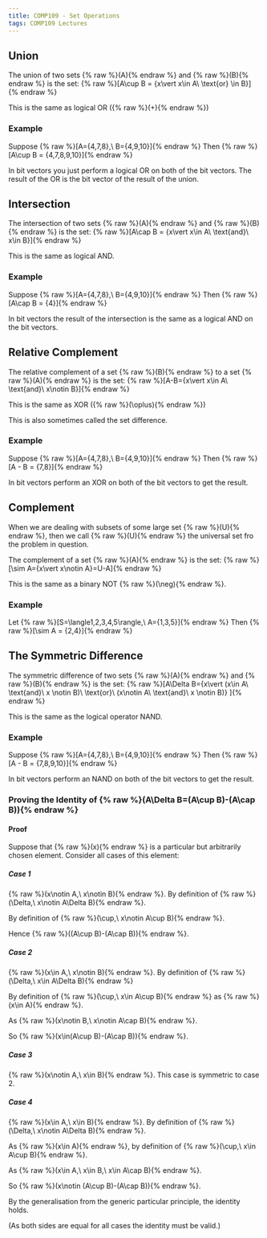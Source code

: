```yaml
---
title: COMP109 - Set Operations
tags: COMP109 Lectures
---
```

## Union
The union of two sets {% raw %}\(A\){% endraw %} and {% raw %}\(B\){% endraw %} is the set: 
{% raw %}\[A\cup B = \{x\vert x\in A\ \text{or} \in B\}\]{% endraw %}

This is the same as logical OR ({% raw %}\(+\){% endraw %})

### Example  
Suppose
{% raw %}\[A=\{4,7,8\},\ B=\{4,9,10\}\]{% endraw %} 
Then
{% raw %}\[A\cup B = \{4,7,8,9,10\}\]{% endraw %}

In bit vectors you just perform a logical OR on both of the bit vectors. The result of the OR is the bit vector of the result of the union.

## Intersection
The intersection of two sets {% raw %}\(A\){% endraw %} and {% raw %}\(B\){% endraw %} is the set:
{% raw %}\[A\cap B = \{x\vert x\in A\ \text{and}\ x\in B\}\]{% endraw %}

This is the same as logical AND.

### Example
Suppose
{% raw %}\[A=\{4,7,8\},\ B=\{4,9,10\}\]{% endraw %} 
Then
{% raw %}\[A\cap B = \{4\}\]{% endraw %}

In bit vectors the result of the intersection is the same as a logical AND on the bit vectors.

## Relative Complement
The relative complement of a set {% raw %}\(B\){% endraw %} to a set {% raw %}\(A\){% endraw %} is the set:
{% raw %}\[A-B=\{x\vert x\in A\ \text{and}\ x\notin B\}\]{% endraw %}

This is the same as XOR ({% raw %}\(\oplus\){% endraw %})

This is also sometimes called the set difference.
### Example  
Suppose
{% raw %}\[A=\{4,7,8\},\ B=\{4,9,10\}\]{% endraw %} 
Then
{% raw %}\[A - B = \{7,8\}\]{% endraw %}

In bit vectors perform an XOR on both of the bit vectors to get the result.

## Complement
When we are dealing with subsets of some large set {% raw %}\(U\){% endraw %}, then we call {% raw %}\(U\){% endraw %} the universal set fro the problem in question.

The complement of a set {% raw %}\(A\){% endraw %} is the set:
{% raw %}\[\sim A=\{x\vert x\notin A\}=U-A\]{% endraw %}

This is the same as a binary NOT {% raw %}\(\neg\){% endraw %}.

### Example
Let
{% raw %}\[S=\langle1,2,3,4,5\rangle,\ A=\{1,3,5\}\]{% endraw %}
Then
{% raw %}\[\sim A = \{2,4\}\]{% endraw %}

## The Symmetric Difference
The symmetric difference of two sets {% raw %}\(A\){% endraw %} and {% raw %}\(B\){% endraw %} is the set:
{% raw %}\[A\Delta B=\{x\vert (x\in A\ \text{and}\ x \notin B)\ \text{or}\ (x\notin A\ \text{and}\ x \notin B)\} \]{% endraw %}

This is the same as the logical operator NAND.

### Example  
Suppose
{% raw %}\[A=\{4,7,8\},\ B=\{4,9,10\}\]{% endraw %} 
Then
{% raw %}\[A - B = \{7,8,9,10\}\]{% endraw %}

In bit vectors perform an NAND on both of the bit vectors to get the result.

### Proving the Identity of {% raw %}\(A\Delta B=(A\cup B)-(A\cap B)\){% endraw %}
#### Proof
Suppose that {% raw %}\(x\){% endraw %} is a particular but arbitrarily chosen element. Consider all cases of this element:

##### Case 1
{% raw %}\(x\notin A,\ x\notin B\){% endraw %}. By definition of {% raw %}\(\Delta,\ x\notin A\Delta B\){% endraw %}.

By definition of {% raw %}\(\cup,\ x\notin A\cup B\){% endraw %}.

Hence {% raw %}\((A\cup B)-(A\cap B)\){% endraw %}.

##### Case 2
{% raw %}\(x\in A,\ x\notin B\){% endraw %}. By definition of {% raw %}\(\Delta,\ x\in A\Delta B\){% endraw %}

By definition of {% raw %}\(\cup,\ x\in A\cup B\){% endraw %} as {% raw %}\(x\in A\){% endraw %}. 

As {% raw %}\(x\notin B,\ x\notin A\cap B\){% endraw %}. 

So {% raw %}\(x\in(A\cup B)-(A\cap B)\){% endraw %}.

##### Case 3
{% raw %}\(x\notin A,\ x\in B\){% endraw %}. This case is symmetric to case 2.

##### Case 4
{% raw %}\(x\in A,\ x\in B\){% endraw %}. By definition of {% raw %}\(\Delta,\ x\notin A\Delta B\){% endraw %}.

As {% raw %}\(x\in A\){% endraw %}, by definition of {% raw %}\(\cup,\ x\in A\cup B\){% endraw %}.

As {% raw %}\(x\in A,\ x\in B,\ x\in A\cap B\){% endraw %}.

So {% raw %}\(x\notin (A\cup B)-(A\cap B)\){% endraw %}.

By the generalisation from the generic particular principle, the identity holds.

(As both sides are equal for all cases the identity must be valid.)
